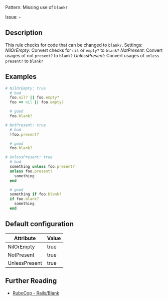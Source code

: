 Pattern: Missing use of `blank?`

Issue: -

## Description

This rule checks for code that can be changed to `blank?`.
Settings:
  _NilOrEmpty_: Convert checks for `nil` or `empty?` to `blank?`
  _NotPresent_: Convert usages of not `present?` to `blank?`
  _UnlessPresent_: Convert usages of `unless` `present?` to `blank?`

## Examples

```ruby
# NilOrEmpty: true
  # bad
  foo.nil? || foo.empty?
  foo == nil || foo.empty?

  # good
  foo.blank?

# NotPresent: true
  # bad
  !foo.present?

  # good
  foo.blank?

# UnlessPresent: true
  # bad
  something unless foo.present?
  unless foo.present?
    something
  end

  # good
  something if foo.blank?
  if foo.blank?
    something
  end
```

## Default configuration

Attribute | Value
--- | ---
NilOrEmpty | true
NotPresent | true
UnlessPresent | true

## Further Reading

* [RuboCop - Rails/Blank](https://github.com/rubocop-hq/rubocop-rails/tree/master/lib/rubocop/cop/rails#railsblank)
